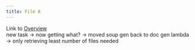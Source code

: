 ```yaml
---
title: File A
---
```

Link to [Overview](../overview)  
new task -> now getting what? -> moved soup gen back to doc gen lambda -> only retrieving least number of files needed
